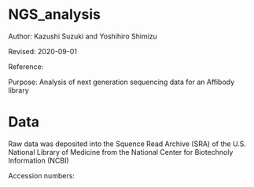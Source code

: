 # NGS_analysis

Author: Kazushi Suzuki and Yoshihiro Shimizu

Revised: 2020-09-01 

Reference: 

Purpose: Analysis of next generation sequencing data for an Affibody library

# Data
Raw data was deposited into the Squence Read Archive (SRA) of the U.S. National Library of Medicine from the National Center for Biotechnoly Information (NCBI) 

Accession numbers: 



